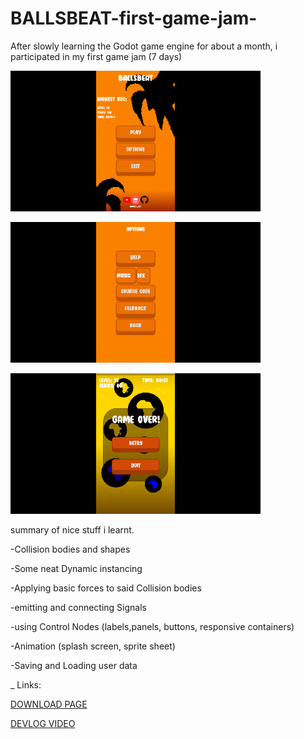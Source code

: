 # BALLSBEAT-first-game-jam-
After slowly learning the Godot game engine for about a month, i participated in my first game jam (7 days)


![alt text](https://github.com/Rocket-007/BALLSBEAT-first-game-jam-/blob/main/screenshot/menu.png "")

![alt text](https://github.com/Rocket-007/BALLSBEAT-first-game-jam-/blob/main/screenshot/options.png "")

![alt text](https://github.com/Rocket-007/BALLSBEAT-first-game-jam-/blob/main/screenshot/gameover.png "")


summary of nice stuff i learnt. 


-Collision bodies and shapes 

-Some neat Dynamic instancing
 
-Applying basic forces to said Collision bodies
 
-emitting and connecting Signals
 
-using Control Nodes (labels,panels, buttons, responsive containers) 

-Animation (splash screen, sprite sheet) 

-Saving and Loading user data 




_
Links:

[DOWNLOAD PAGE](https://rocket-007.itch.io/ballsbeat-first-jam-2022-godot)

[DEVLOG VIDEO](https://m.youtube.com/watch?v=E72rzse0YwY)
